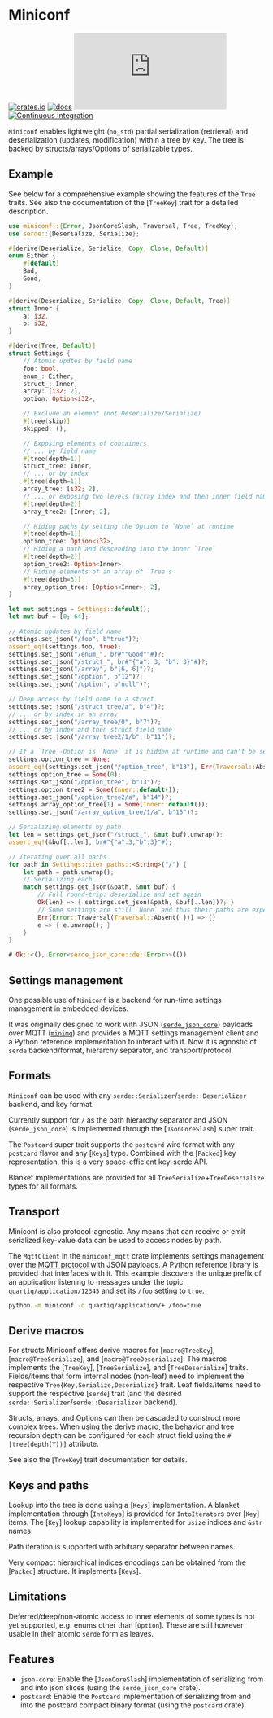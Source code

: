 # Miniconf

[![crates.io](https://img.shields.io/crates/v/miniconf.svg)](https://crates.io/crates/miniconf)
[![docs](https://docs.rs/miniconf/badge.svg)](https://docs.rs/miniconf)
[![QUARTIQ Matrix Chat](https://img.shields.io/matrix/quartiq:matrix.org)](https://matrix.to/#/#quartiq:matrix.org)
[![Continuous Integration](https://github.com/vertigo-designs/miniconf/workflows/Continuous%20Integration/badge.svg)](https://github.com/quartiq/miniconf/actions)

`Miniconf` enables lightweight (`no_std`) partial serialization (retrieval) and deserialization
(updates, modification) within a tree by key. The tree is backed by
structs/arrays/Options of serializable types.

## Example

See below for a comprehensive example showing the features of the `Tree` traits.
See also the documentation of the [`TreeKey`] trait for a detailed description.

```rust
use miniconf::{Error, JsonCoreSlash, Traversal, Tree, TreeKey};
use serde::{Deserialize, Serialize};

#[derive(Deserialize, Serialize, Copy, Clone, Default)]
enum Either {
    #[default]
    Bad,
    Good,
}

#[derive(Deserialize, Serialize, Copy, Clone, Default, Tree)]
struct Inner {
    a: i32,
    b: i32,
}

#[derive(Tree, Default)]
struct Settings {
    // Atomic updtes by field name
    foo: bool,
    enum_: Either,
    struct_: Inner,
    array: [i32; 2],
    option: Option<i32>,

    // Exclude an element (not Deserialize/Serialize)
    #[tree(skip)]
    skipped: (),

    // Exposing elements of containers
    // ... by field name
    #[tree(depth=1)]
    struct_tree: Inner,
    // ... or by index
    #[tree(depth=1)]
    array_tree: [i32; 2],
    // ... or exposing two levels (array index and then inner field name)
    #[tree(depth=2)]
    array_tree2: [Inner; 2],

    // Hiding paths by setting the Option to `None` at runtime
    #[tree(depth=1)]
    option_tree: Option<i32>,
    // Hiding a path and descending into the inner `Tree`
    #[tree(depth=2)]
    option_tree2: Option<Inner>,
    // Hiding elements of an array of `Tree`s
    #[tree(depth=3)]
    array_option_tree: [Option<Inner>; 2],
}

let mut settings = Settings::default();
let mut buf = [0; 64];

// Atomic updates by field name
settings.set_json("/foo", b"true")?;
assert_eq!(settings.foo, true);
settings.set_json("/enum_", br#""Good""#)?;
settings.set_json("/struct_", br#"{"a": 3, "b": 3}"#)?;
settings.set_json("/array", b"[6, 6]")?;
settings.set_json("/option", b"12")?;
settings.set_json("/option", b"null")?;

// Deep access by field name in a struct
settings.set_json("/struct_tree/a", b"4")?;
// ... or by index in an array
settings.set_json("/array_tree/0", b"7")?;
// ... or by index and then struct field name
settings.set_json("/array_tree2/1/b", b"11")?;

// If a `Tree`-Option is `None` it is hidden at runtime and can't be serialized/deserialized.
settings.option_tree = None;
assert_eq!(settings.set_json("/option_tree", b"13"), Err(Traversal::Absent(1).into()));
settings.option_tree = Some(0);
settings.set_json("/option_tree", b"13")?;
settings.option_tree2 = Some(Inner::default());
settings.set_json("/option_tree2/a", b"14")?;
settings.array_option_tree[1] = Some(Inner::default());
settings.set_json("/array_option_tree/1/a", b"15")?;

// Serializing elements by path
let len = settings.get_json("/struct_", &mut buf).unwrap();
assert_eq!(&buf[..len], br#"{"a":3,"b":3}"#);

// Iterating over all paths
for path in Settings::iter_paths::<String>("/") {
    let path = path.unwrap();
    // Serializing each
    match settings.get_json(&path, &mut buf) {
        // Full round-trip: deserialize and set again
        Ok(len) => { settings.set_json(&path, &buf[..len])?; }
        // Some settings are still `None` and thus their paths are expected to be absent
        Err(Error::Traversal(Traversal::Absent(_))) => {}
        e => { e.unwrap(); }
    }
}

# Ok::<(), Error<serde_json_core::de::Error>>(())
```

## Settings management

One possible use of `Miniconf` is a backend for run-time settings management in embedded devices.

It was originally designed to work with JSON ([`serde_json_core`](https://docs.rs/serde-json-core))
payloads over MQTT ([`minimq`](https://docs.rs/minimq)) and provides a MQTT settings management
client and a Python reference implementation to interact with it. Now it is agnostic of
`serde` backend/format, hierarchy separator, and transport/protocol.

## Formats

`Miniconf` can be used with any `serde::Serializer`/`serde::Deserializer` backend, and key format.

Currently support for `/` as the path hierarchy separator and JSON (`serde_json_core`) is implemented
through the [`JsonCoreSlash`] super trait.

The `Postcard` super trait supports the `postcard` wire format with any `postcard` flavor and
any [`Keys`] type. Combined with the [`Packed`] key representation, this is a very
space-efficient key-serde API.

Blanket implementations are provided for all
`TreeSerialize`+`TreeDeserialize` types for all formats.

## Transport

Miniconf is also protocol-agnostic. Any means that can receive or emit serialized key-value data
can be used to access nodes by path.

The `MqttClient` in the `miniconf_mqtt` crate implements settings management over the [MQTT
protocol](https://mqtt.org) with JSON payloads. A Python reference library is provided that
interfaces with it. This example discovers the unique prefix of an application listening to messages
under the topic `quartiq/application/12345` and set its `/foo` setting to `true`.

```sh
python -m miniconf -d quartiq/application/+ /foo=true
```

## Derive macros

For structs Miniconf offers derive macros for [`macro@TreeKey`], [`macro@TreeSerialize`], and [`macro@TreeDeserialize`].
The macros implements the [`TreeKey`], [`TreeSerialize`], and [`TreeDeserialize`] traits.
Fields/items that form internal nodes (non-leaf) need to implement the respective `Tree{Key,Serialize,Deserialize}` trait.
Leaf fields/items need to support the respective [`serde`] trait (and the desired `serde::Serializer`/`serde::Deserializer`
backend).

Structs, arrays, and Options can then be cascaded to construct more complex trees.
When using the derive macro, the behavior and tree recursion depth can be configured for each
struct field using the `#[tree(depth(Y))]` attribute.

See also the [`TreeKey`] trait documentation for details.

## Keys and paths

Lookup into the tree is done using a [`Keys`] implementation. A blanket implementation through [`IntoKeys`]
is provided for `IntoIterator`s over [`Key`] items. The [`Key`] lookup capability is implemented
for `usize` indices and `&str` names.

Path iteration is supported with arbitrary separator between names.

Very compact hierarchical indices encodings can be obtained from the [`Packed`] structure.
It implements [`Keys`].

## Limitations

Deferred/deep/non-atomic access to inner elements of some types is not yet supported, e.g. enums
other than [`Option`]. These are still however usable in their atomic `serde` form as leaves.

## Features

* `json-core`: Enable the [`JsonCoreSlash`] implementation of serializing from and
  into json slices (using the `serde_json_core` crate).
* `postcard`: Enable the `Postcard` implementation of serializing from and
  into the postcard compact binary format (using the `postcard` crate).
